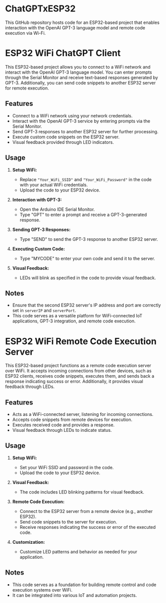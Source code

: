 # ChatGPTxESP32
This GitHub repository hosts code for an ESP32-based project that enables interaction with the OpenAI GPT-3 language model and remote code execution via Wi-Fi.

# ESP32 WiFi ChatGPT Client

This ESP32-based project allows you to connect to a WiFi network and interact with the OpenAI GPT-3 language model. You can enter prompts through the Serial Monitor and receive text-based responses generated by GPT-3. Additionally, you can send code snippets to another ESP32 server for remote execution.

## Features

- Connect to a WiFi network using your network credentials.
- Interact with the OpenAI GPT-3 service by entering prompts via the Serial Monitor.
- Send GPT-3 responses to another ESP32 server for further processing.
- Execute custom code snippets on the ESP32 server.
- Visual feedback provided through LED indicators.

## Usage

1. **Setup WiFi:**
   - Replace `"Your_WiFi_SSID"` and `"Your_WiFi_Password"` in the code with your actual WiFi credentials.
   - Upload the code to your ESP32 device.

2. **Interaction with GPT-3:**
   - Open the Arduino IDE Serial Monitor.
   - Type "GPT" to enter a prompt and receive a GPT-3-generated response.

3. **Sending GPT-3 Responses:**
   - Type "SEND" to send the GPT-3 response to another ESP32 server.

4. **Executing Custom Code:**
   - Type "MYCODE" to enter your own code and send it to the server.

5. **Visual Feedback:**
   - LEDs will blink as specified in the code to provide visual feedback.

## Notes

- Ensure that the second ESP32 server's IP address and port are correctly set in `serverIP` and `serverPort`.
- This code serves as a versatile platform for WiFi-connected IoT applications, GPT-3 integration, and remote code execution.

# ESP32 WiFi Remote Code Execution Server

This ESP32-based project functions as a remote code execution server over WiFi. It accepts incoming connections from other devices, such as ESP32 clients, receives code snippets, executes them, and sends back a response indicating success or error. Additionally, it provides visual feedback through LEDs.

## Features

- Acts as a WiFi-connected server, listening for incoming connections.
- Accepts code snippets from remote devices for execution.
- Executes received code and provides a response.
- Visual feedback through LEDs to indicate status.

## Usage

1. **Setup WiFi:**
   - Set your WiFi SSID and password in the code.
   - Upload the code to your ESP32 device.

2. **Visual Feedback:**
   - The code includes LED blinking patterns for visual feedback.

3. **Remote Code Execution:**
   - Connect to the ESP32 server from a remote device (e.g., another ESP32).
   - Send code snippets to the server for execution.
   - Receive responses indicating the success or error of the executed code.

4. **Customization:**
   - Customize LED patterns and behavior as needed for your application.

## Notes

- This code serves as a foundation for building remote control and code execution systems over WiFi.
- It can be integrated into various IoT and automation projects.

